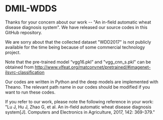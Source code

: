 # DMIL-WDDS
Thanks for your concern about our work -- "An in-field automatic wheat disease diagnosis system". We have released our source codes in this GitHub repository.

We are sorry about that the collected dataset "WDD2017" is not publicly available for the time being because of some commercial technology project. 

Note that the pre-trained model “vgg16.pkl” and "vgg_cnn_s.pkl" can be obtained from http://www.vlfeat.org/matconvnet/pretrained/#imagenet-ilsvrc-classification

Our codes are written in Python and the deep models are implemented with Theano. The relevant path name in our codes should be modified if you want to run these codes.

If you refer to our work, please note the following reference in your work: "Lu J, Hu J, Zhao G, et al. An in-field automatic wheat disease diagnosis system[J]. Computers and Electronics in Agriculture, 2017, 142: 369-379."


